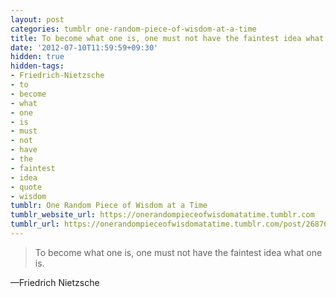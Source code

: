 ```yaml
---
layout: post
categories: tumblr one-random-piece-of-wisdom-at-a-time
title: To become what one is, one must not have the faintest idea what one is.
date: '2012-07-10T11:59:59+09:30'
hidden: true
hidden-tags:
- Friedrich-Nietzsche
- to
- become
- what
- one
- is
- must
- not
- have
- the
- faintest
- idea
- quote
- wisdom
tumblr: One Random Piece of Wisdom at a Time
tumblr_website_url: https://onerandompieceofwisdomatatime.tumblr.com
tumblr_url: https://onerandompieceofwisdomatatime.tumblr.com/post/26876386617/to-become-what-one-is-one-must-not-have-the
---
```

> To become what one is, one must not have the faintest idea what one is.

—Friedrich Nietzsche
